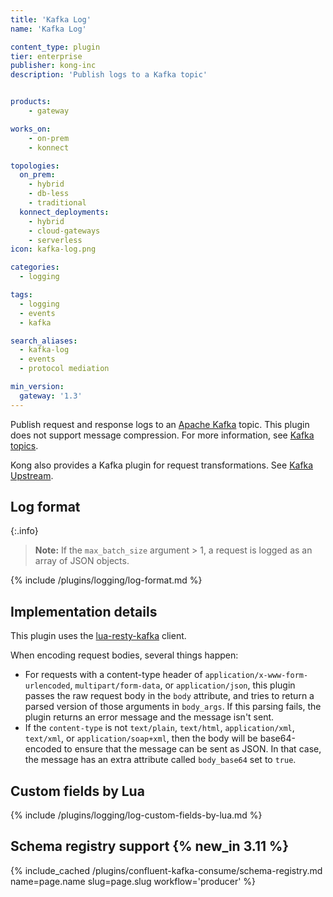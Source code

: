 ```yaml
---
title: 'Kafka Log'
name: 'Kafka Log'

content_type: plugin
tier: enterprise
publisher: kong-inc
description: 'Publish logs to a Kafka topic'


products:
    - gateway

works_on:
    - on-prem
    - konnect

topologies:
  on_prem:
    - hybrid
    - db-less
    - traditional
  konnect_deployments:
    - hybrid
    - cloud-gateways
    - serverless
icon: kafka-log.png

categories:
  - logging

tags:
  - logging
  - events
  - kafka

search_aliases:
  - kafka-log
  - events
  - protocol mediation

min_version:
  gateway: '1.3'
---
```


Publish request and response logs to an [Apache Kafka](https://kafka.apache.org/) topic. This plugin does not support message compression.
For more information, see [Kafka topics](https://kafka.apache.org/documentation/#intro_concepts_and_terms).

Kong also provides a Kafka plugin for request transformations. See [Kafka Upstream](/plugins/kafka-upstream/).

## Log format

{:.info}
> **Note:** If the `max_batch_size` argument > 1, a request is logged as an array of JSON objects.

{% include /plugins/logging/log-format.md %}

## Implementation details

This plugin uses the [lua-resty-kafka](https://github.com/kong/lua-resty-kafka) client.

When encoding request bodies, several things happen:

* For requests with a content-type header of `application/x-www-form-urlencoded`, `multipart/form-data`,
  or `application/json`, this plugin passes the raw request body in the `body` attribute, and tries
  to return a parsed version of those arguments in `body_args`. 
  If this parsing fails, the plugin returns an error message and the message isn't sent.
* If the `content-type` is not `text/plain`, `text/html`, `application/xml`, `text/xml`, or `application/soap+xml`,
  then the body will be base64-encoded to ensure that the message can be sent as JSON. In that case,
  the message has an extra attribute called `body_base64` set to `true`.


## Custom fields by Lua

{% include /plugins/logging/log-custom-fields-by-lua.md %}

## Schema registry support {% new_in 3.11 %}

{% include_cached /plugins/confluent-kafka-consume/schema-registry.md name=page.name slug=page.slug workflow='producer' %}
